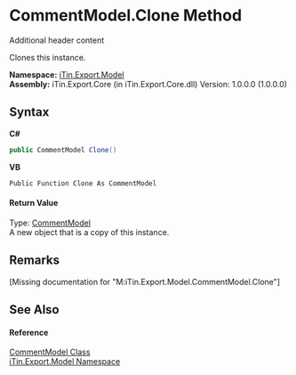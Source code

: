 # CommentModel.Clone Method 
Additional header content 

Clones this instance.

**Namespace:**&nbsp;<a href="N_iTin_Export_Model">iTin.Export.Model</a><br />**Assembly:**&nbsp;iTin.Export.Core (in iTin.Export.Core.dll) Version: 1.0.0.0 (1.0.0.0)

## Syntax

**C#**<br />
``` C#
public CommentModel Clone()
```

**VB**<br />
``` VB
Public Function Clone As CommentModel
```


#### Return Value
Type: <a href="T_iTin_Export_Model_CommentModel">CommentModel</a><br />A new object that is a copy of this instance.

## Remarks
\[Missing <remarks> documentation for "M:iTin.Export.Model.CommentModel.Clone"\]

## See Also


#### Reference
<a href="T_iTin_Export_Model_CommentModel">CommentModel Class</a><br /><a href="N_iTin_Export_Model">iTin.Export.Model Namespace</a><br />